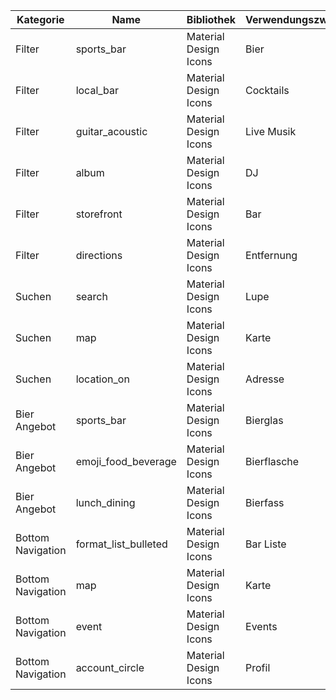 | Kategorie          | Name                    | Bibliothek             | Verwendungszweck | Link                                                                      |
| ------------------ | ----------------------- | ---------------------- | ---------------- | ------------------------------------------------------------------------- |
| Filter             | sports_bar              | Material Design Icons | Bier             | https://fonts.google.com/icons?icon=sports_bar                          |
| Filter             | local_bar               | Material Design Icons | Cocktails        | https://fonts.google.com/icons?icon=local_bar                           |
| Filter             | guitar_acoustic         | Material Design Icons | Live Musik       | https://fonts.google.com/icons?icon=guitar_acoustic                     |
| Filter             | album                   | Material Design Icons | DJ               | https://fonts.google.com/icons?icon=album                               |
| Filter             | storefront               | Material Design Icons | Bar              | https://fonts.google.com/icons?icon=storefront                          |
| Filter             | directions              | Material Design Icons | Entfernung       | https://fonts.google.com/icons?icon=directions                         |
| Suchen             | search                  | Material Design Icons | Lupe             | https://fonts.google.com/icons?icon=search                              |
| Suchen             | map                     | Material Design Icons | Karte            | https://fonts.google.com/icons?icon=map                                 |
| Suchen             | location_on             | Material Design Icons | Adresse          | https://fonts.google.com/icons?icon=location_on                         |
| Bier Angebot       | sports_bar              | Material Design Icons | Bierglas         | https://fonts.google.com/icons?icon=sports_bar                          |
| Bier Angebot       | emoji_food_beverage     | Material Design Icons | Bierflasche      | https://fonts.google.com/icons?icon=emoji_food_beverage                 |
| Bier Angebot       | lunch_dining            | Material Design Icons | Bierfass         | https://fonts.google.com/icons?icon=lunch_dining                        |
| Bottom Navigation | format_list_bulleted    | Material Design Icons | Bar Liste        | https://fonts.google.com/icons?icon=format_list_bulleted                |
| Bottom Navigation | map                     | Material Design Icons | Karte            | https://fonts.google.com/icons?icon=map                                 |
| Bottom Navigation | event                   | Material Design Icons | Events           | https://fonts.google.com/icons?icon=event                               |
| Bottom Navigation | account_circle          | Material Design Icons | Profil           | https://fonts.google.com/icons?icon=account_circle                      |